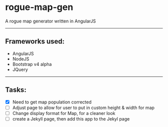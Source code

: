 # rogue-map-gen
A rogue map generator written in AngularJS

---

## Frameworks used:

* AngularJS
* NodeJS
* Bootstrap v4 alpha
* JQuery

---

## Tasks:

- [x] Need to get map population corrected
- [ ] Adjust page to allow for user to put in custom height & width for map
- [ ] Change display format for Map, for a cleaner look
- [ ] create a Jekyll page, then add this app to the Jekyl page
